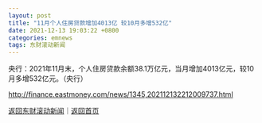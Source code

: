 ```yaml
---
layout: post
title: "11月个人住房贷款增加4013亿 较10月多增532亿"
date: 2021-12-13 19:03:22 +0800
categories: emnews
tags: 东财滚动新闻
---
```


央行：2021年11月末，个人住房贷款余额38.1万亿元，当月增加4013亿元，较10月多增532亿元。（央行）

<http://finance.eastmoney.com/news/1345,202112132212009737.html>

[返回东财滚动新闻](//finews.withounder.com/emnews/)｜[返回首页](//finews.withounder.com/)